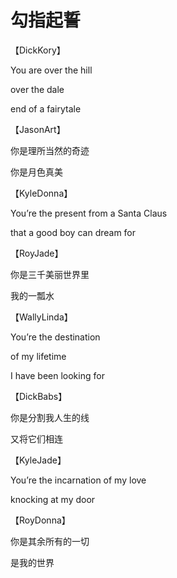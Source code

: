 # 勾指起誓

【DickKory】

You are over the hill

over the dale

end of a fairytale

【JasonArt】

你是理所当然的奇迹

你是月色真美

【KyleDonna】

You’re the present from a Santa Claus

that a good boy can dream for

【RoyJade】

你是三千美丽世界里

我的一瓢水

【WallyLinda】

You’re the destination

of my lifetime

I have been looking for

【DickBabs】

你是分割我人生的线

又将它们相连

【KyleJade】

You’re the incarnation of my love

knocking at my door

【RoyDonna】

你是其余所有的一切

是我的世界
